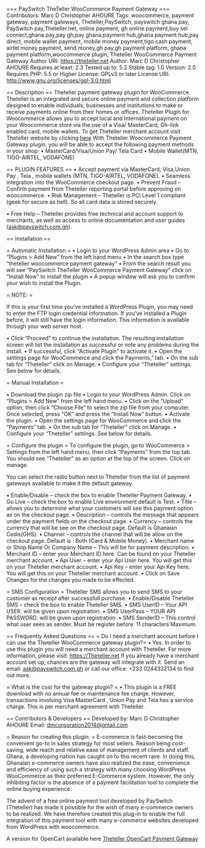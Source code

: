 === PaySwitch TheTeller WooCommerce Payment Gateway ===
Contributors: Marc D Christopher AHOURE
Tags: woocommerce, payment gateway, payment gateways, Theteller,PaySwitch, payswitch ghana pay, PaySwitch pay,Theteller.net, online payment, gh online payment,buy sel connect,ghana pay,pay gh,pay ghana,payment hub,ghana payment hub,pay direct, mobile wallet payment, mobile money payment,tigo cash payment, airtel money payment, send money,gh pay,gh payment platform, ghana payment platform,woocommerce plugin, Theteller WooCommerce Payment Gateway
Author URI: https://theteller.net
Author: Marc D Christopher AHOURE
Requires at least: 2.3
Tested up to: 5.2
Stable tag: 1.0
Version: 2.0 
Requires PHP: 5.5 or Higher
License: GPLv3 or later
License URI: http://www.gnu.org/licenses/gpl-3.0.html

== Description ==
Theteller payment gateway plugin for WooCommerce.
Theteller is an integrated and secure online payment and collection platform designed to enable individuals, businesses and institutions to make or receive payments online from their homes or offices.
Theteller Plugin for Woocommerce  allows you to accept local and International payment on your Woocommerce store via the use of a Visa/ MasterCard, Gh-link enabled card, mobile wallets.
To get Theteller merchant account visit Theteller website by clicking <a href="https://theteller.net/signup" title="Click here to apply to become a merchant on Theteller" target="_blank"> here</a>
With Theteller Woocommerce Payment Gateway plugin, you will be able to accept the following payment methods in your shop:
•	MasterCard/Visa/Union Pay/ Tela Card
•	Mobile Wallet(MTN, TIGO-AIRTEL, VODAFONE)



== PLUGIN FEATURES ==
•	Accept payment via MasterCard, Visa,Union Pay , Tela , mobile wallets (MTN, TIGO-AIRTEL, VODAFONE).
•	Seamless integration into the WooCommerce checkout page.
•	Prevent Fraud – Confirm payment from Theteller reporting portal before approving on woocommerce.
•	Risk Management – Theteller is PCI Level 1 compliant (geek for secure as hell). So all card data is stored securely.

•	Free Help – Theteller provides free technical and account support to merchants, as well as access to online documentation and user guides (ask@payswitch.com.gh).



== Installation ==

= Automatic Installation =
•	Login to your WordPress Admin area
•	Go to “Plugins > Add New” from the left hand menu
•	In the search box type “theteller woocommerce payment gateway”
•	From the search result you will see “PaySwitch TheTeller WooCommerce Payment Gateway” click on “Install Now” to install the plugin
•	A popup window will ask you to confirm your wish to install the Plugin.


= NOTE: =

If this is your first time you’ve installed a WordPress Plugin, you may need to enter the FTP login credential information. If you’ve installed a Plugin before, it will still have the login information. This information is available through your web server host.

•	Click “Proceed” to continue the installation. The resulting installation screen will list the installation as successful or note any problems during the install.
•	If successful, click “Activate Plugin” to activate it.
•	Open the settings page for WooCommerce and click the Payments,” tab.
•	On the sub tab for “Theteller” click on Manage.
•	Configure your “Theteller” settings. See below for details.


= Manual Installation =

•	Download the plugin zip file
•	Login to your WordPress Admin. Click on “Plugins > Add New” from the left hand menu.
•	Click on the “Upload” option, then click “Choose File” to select the zip file from your computer. Once selected, press “OK” and press the “Install Now” button.
•	Activate the plugin.
•	Open the settings page for WooCommerce and click the “Payments” tab.
•	On the sub tab for “Theteller” click on Manage.
•	Configure your “Theteller” settings. See below for details.


= Configure the plugin =
To configure the plugin, go to WooCommerce > Settings from the left hand menu, then click “Payments” from the top tab. You should see “Theteller” as an option at the top of the screen. Click on manage.

You can select the radio button next to Theteller from the list of payment gateways available to make it the default gateway.


•	Enable/Disable – check the box to enable Theteller Payment Gateway.
•	Go Live – check the box to enable Live environment default is Test.
•	Title – allows you to determine what your customers will see this payment option as on the checkout page.
•	Description – controls the message that appears under the payment fields on the checkout page.
•	Currency – controls the currency that will be see on the checkout page. Default is Ghanaian Cedis(GHS).
•	Channel – controls the channel that will be allow on the checkout page. Default is : Both (Card & Mobile Money).
•	Merchant name or Shop Name Or Company Name – This will be for payment description. 
•	Merchant ID – enter your Merchant ID here. Can be found on your Theteller merchant account.
•	Api User – enter your Api User here. You will get this on your Theteller merchant account.
•	Api Key – enter your Api Key here. You will get this on your Theteller merchant account.
•	Click on Save Changes for the changes you made to be effected.

= SMS Configuration =
Theteller SMS allows you to send SMS to your customer as receipt after successfull purchase.
•	Enable/Disable Theteller SMS – check the box to enable Theteller SMS.
•	SMS UserID  – Your API USER. will be given upon registration.
•	SMS UserPass  – YOUR API PASSWORD. will be given upon registration. 
•	SMS SenderID  – This control what user sees as sender. Must be register before. 11 characters Maximum.


== Frequently Asked Questions ==
= Do I need a merchant account before I can use the Theteller WooCommerce gateway plugin?=
•	Yes. In order to use this plugin you will need a merchant account with Theteller. For more information, please visit: https://Theteller.net If you already have a merchant account set up, chances are the gateway will integrate with it. Send an email: ask@payswitch.com.gh or call our office: +233 0244332134 to find out more.

= What is the cost for the gateway plugin? =
•	This plugin is a FREE download with no annual fee or maintenance fee charge. However, transactions involving Visa MasterCard , Union Pay and Tela has a service charge. This is per merchant agreement with Theteller.


== Contributors & Developers ==
Developed by: Marc D Christopher AHOURE
Email: dmcorporation2014@gmail.com

= Reason for creating this plugin: =
E-commerce is fast-becoming the convenient go-to in sales strategy for most sellers. Reason being cost-saving, wide reach and relative ease of management of clients and staff. Ghana, a developing nation has caught on to this recent rave. In doing this, Ghanaian e-commerce owners have also realized the ease, convenience and efficiency of using such a strategy with many choosing WordPress WooCommerce as their preferred E-Commerce system. However, the only inhibiting factor is the absence of a payment facilitation tool to complete the online buying experience. 

The advent of a free online payment tool developed by PaySwitch (Theteller) has made it possible for the wish of many e-commerce owners to be realized. We have therefore created this plug-in to enable the full integration of this payment tool with many e-commerce websites developed from WordPress with woocommerce.

A version for OpenCart available here <a href="https://www.opencart.com/index.php?route=marketplace/extension/info&extension_id=35264&filter_search=theteller" title="Theteller OpenCart Payment Gateway" target="_blank"> Theteller OpenCart Payment Gateway</a>
